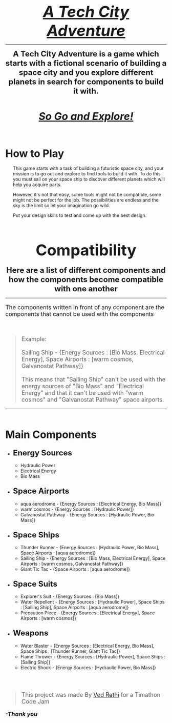 <!-- markdownlint-disable-file -->

<center><strong>

<font size = "7"><u><i> A Tech City Adventure </i></u></font>


---

<font size = "5"> A Tech City Adventure is a game which starts with a fictional scenario of building a space city and you explore different planets in search for components to build it with.</font>

<br>

<font size = "6"><u><i> So Go and Explore! </i></u></font>

</strong></center>

<br><br>

## <font size = "6"> How to Play </font>

<ul>

This game starts with a task of building a futuristic space city, and your mission is to go out and explore to find tools to build it with. To do this you must sail on your space ship to discover different planets which will help you acquire parts.

However, it's not that easy, some tools might not be compatible, some might not be perfect for the job. The possibilities are endless and the sky is the limit so let your imagination go wild.

Put your design skills to test and come up with the best design.

</ul>

<br>

<center><strong>

# <font size = "7"> Compatibility </font>

<font size = "5"> Here are a list of different components and how the components become compatible with one another </font>

---

</strong></center>

<font size = "4">

The components written in front of any component are the components that cannot be used with the components 

<br>

> Example: <br><br>
Sailing Ship - {Energy Sources : [Bio Mass, Electrical Energy], Space Airports : [warm cosmos, Galvanostat Pathway]}<br><br>
This means that "Sailing Ship" can't be used with the energy sources of "Bio Mass" and "Electrical Energy" and that it can't be used with "warm cosmos" and "Galvanostat Pathway" space airports.

</font>

---

<br>


## <font size = "6"> Main Components </font>

* ### <font size = "5"> Energy Sources</font>
    * Hydraulic Power
    * Electrical Energy
    * Bio Mass

* ### <font size = "5"> Space Airports </font>
    * aqua aerodrome - {Energy Sources : [Electrical Energy, Bio Mass]}
    * warm cosmos - {Energy Sources : [Hydraulic Power]}
    * Galvanostat Pathway - {Energy Sources : [Hydraulic Power, Bio Mass]}

* ### <font size = "5"> Space Ships</font>
    * Thunder Runner - {Energy Sources : [Hydraulic Power, Bio Mass], Space Airports : [aqua aerodrome]}
    * Sailing Ship - {Energy Sources : [Bio Mass, Electrical Energy], Space Airports : [warm cosmos, Galvanostat Pathway]}
    * Giant Tic Tac - {Space Airports : [aqua aerodrome]}

* ### <font size = "5"> Space Suits</font>
    * Explorer's Suit - {Energy Sources : [Bio Mass]}
    * Water Repellent - {Energy Sources : [Hydraulic Power], Space Ships : [Sailing Ship], Space Airports : [aqua aerodrome]}
    * Precaution Piece - {Energy Sources : [Electrical Energy], Space Airports : [warm cosmos]} 

* ### <font size = "5"> Weapons </font>
    * Water Blaster - {Energy Sources : [Electrical Energy, Bio Mass], Space Ships : [Thunder Runner, Giant Tic Tac]}
    * Flame Thrower - {Energy Sources : [Hydraulic Power], Space Ships :  [Sailing Ship]}
    * Electric Shock - {Energy Sources : [Hydraulic Power, Bio Mass]}

<br>
<br>

<font size = "4"> 

> This project was made By [Ved Rathi](https://ved-programmer.github.io) for a Timathon Code Jam


***-Thank you***

</font>

